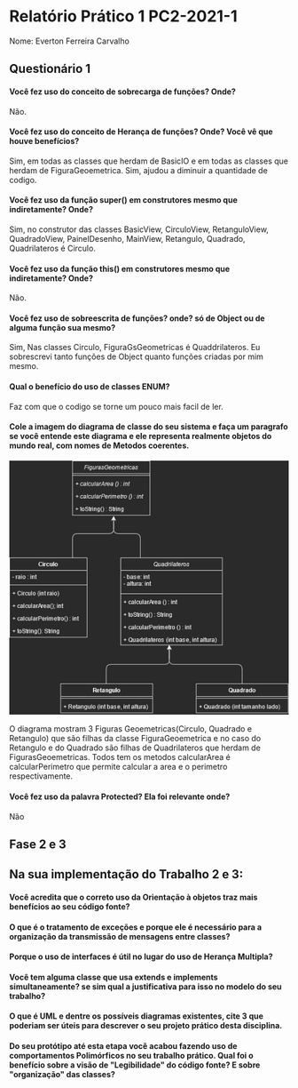 # Relatório Prático 1 PC2-2021-1
Nome: Everton Ferreira Carvalho

##  															Questionário 1 



#### Você fez uso do conceito de sobrecarga de funções? Onde?
Não.

#### Você fez uso do conceito de Herança de funções? Onde? Você vê que houve benefícios?
Sim, em todas as classes que herdam de BasicIO e em todas as classes que herdam de FiguraGeoemetrica. Sim, ajudou a diminuir a quantidade de codigo.

#### Você fez uso da função super() em construtores mesmo que indiretamente? Onde?
Sim, no construtor das classes BasicView, CirculoView, RetanguloView, QuadradoView, PainelDesenho, MainView, Retangulo, Quadrado, Quadrilateros é Circulo.

#### Você fez uso da função this() em construtores mesmo que indiretamente? Onde?
Não.

#### Você fez uso de sobreescrita de funções? onde? só de Object ou de alguma função sua mesmo?
Sim, Nas classes Circulo, FiguraGsGeometricas é Quaddrilateros. Eu sobrescrevi tanto funções de Object quanto funções criadas por mim mesmo.

#### Qual o benefício do uso de classes ENUM?
Faz com que o codigo se torne um pouco mais facil de ler.

#### Cole a imagem do diagrama de classe do seu sistema e faça um paragrafo se você entende este diagrama e ele representa realmente objetos do mundo real, com nomes de Metodos coerentes.
![Alt Diagrama](resources/img/FigurasUML.png)

O diagrama mostram 3 Figuras Geoemetricas(Circulo, Quadrado e Retangulo) que são filhas da classe FiguraGeoemetrica e no caso do Retangulo e do Quadrado são filhas de Quadrilateros que herdam de FigurasGeoemetricas. Todos tem os metodos calcularArea é calcularPerimetro que permite calcular a area e o perimetro respectivamente.

#### Você fez uso da palavra Protected? Ela foi relevante onde?
Não





## 													Fase 2 e 3



## Na sua implementação do Trabalho 2 e 3:



#### Você acredita que o correto uso da Orientação à objetos traz mais benefícios ao seu código fonte?

#### O que é o tratamento de exceções e porque ele é necessário para a organização da transmissão de mensagens entre classes?

#### Porque o uso de interfaces é útil no lugar do uso de Herança Multipla?

#### Você tem alguma classe que usa extends e  implements simultaneamente? se sim qual a justificativa para isso no  modelo do seu trabalho?

#### O que é UML e dentre os possíveis  diagramas existentes, cite 3 que poderiam ser úteis para descrever o seu projeto prático desta disciplina.

#### Do seu protótipo até esta etapa você  acabou fazendo uso de comportamentos Polimórficos no seu trabalho  prático. Qual foi o benefício sobre a visão de "Legibilidade" do código  fonte? E sobre "organização" das classes?

